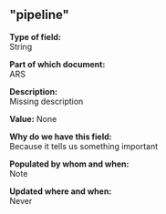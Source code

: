 ## "pipeline"

**Type of field:**  
String  

**Part of which document:**  
ARS

**Description:**  
Missing description  

**Value:**
None

**Why do we have this field:**  
Because it tells us something important  

**Populated by whom and when:**  
Note  

**Updated where and when:**  
Never
